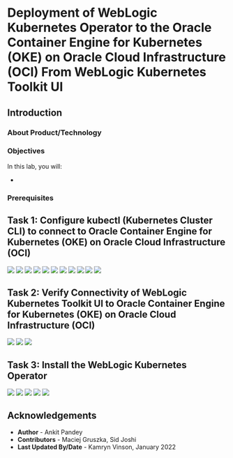 # Deployment of WebLogic Kubernetes Operator to the Oracle Container Engine for Kubernetes (OKE) on Oracle Cloud Infrastructure (OCI) From WebLogic Kubernetes Toolkit UI

## Introduction



### About Product/Technology



### Objectives

In this lab, you will:

* 

### Prerequisites



## Task 1: Configure kubectl (Kubernetes Cluster CLI) to connect to Oracle Container Engine for Kubernetes (OKE) on Oracle Cloud Infrastructure (OCI)

![](images/3.png)
![](images/4.png)
![](images/5.png)
![](images/6.png)
![](images/7.png)
![](images/8.png)
![](images/9.png)
![](images/10.png)
![](images/11.png)
![](images/12.png)
![](images/13.png)


## Task 2: Verify Connectivity of WebLogic Kubernetes Toolkit UI to Oracle Container Engine for Kubernetes (OKE) on Oracle Cloud Infrastructure (OCI)

![](images/14.png)
![](images/15.png)
![](images/16.png)

## Task 3: Install the WebLogic Kubernetes Operator

![](images/17.png)
![](images/18.png)
![](images/19.png)
![](images/20.png)
![](images/21.png)

## Acknowledgements

* **Author** -  Ankit Pandey
* **Contributors** - Maciej Gruszka, Sid Joshi
* **Last Updated By/Date** - Kamryn Vinson, January 2022